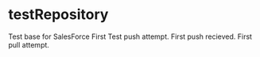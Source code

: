 # testRepository
Test base for SalesForce 
First Test push attempt.
First push recieved.
First pull attempt.
